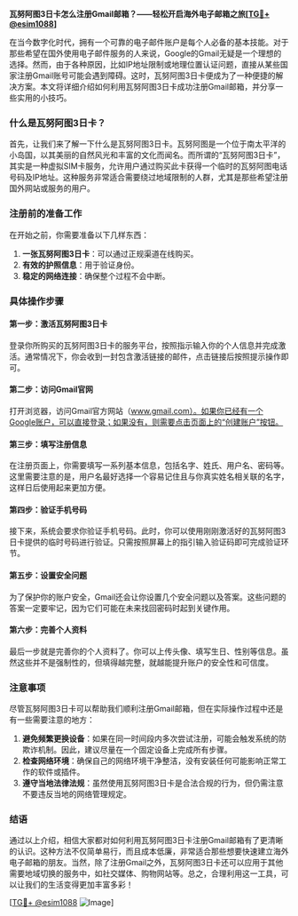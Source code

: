 **瓦努阿图3日卡怎么注册Gmail邮箱？——轻松开启海外电子邮箱之旅[[TG💪+ @esim1088](https://t.me/s/esim1088)]**

在当今数字化时代，拥有一个可靠的电子邮件账户是每个人必备的基本技能。对于那些希望在国外使用电子邮件服务的人来说，Google的Gmail无疑是一个理想的选择。然而，由于各种原因，比如IP地址限制或地理位置认证问题，直接从某些国家注册Gmail账号可能会遇到障碍。这时，瓦努阿图3日卡便成为了一种便捷的解决方案。本文将详细介绍如何利用瓦努阿图3日卡成功注册Gmail邮箱，并分享一些实用的小技巧。

### 什么是瓦努阿图3日卡？

首先，让我们来了解一下什么是瓦努阿图3日卡。瓦努阿图是一个位于南太平洋的小岛国，以其美丽的自然风光和丰富的文化而闻名。而所谓的“瓦努阿图3日卡”，其实是一种虚拟SIM卡服务，允许用户通过购买此卡获得一个临时的瓦努阿图电话号码及IP地址。这种服务非常适合需要绕过地域限制的人群，尤其是那些希望注册国外网站或服务的用户。

### 注册前的准备工作

在开始之前，你需要准备以下几样东西：
1. **一张瓦努阿图3日卡**：可以通过正规渠道在线购买。
2. **有效的护照信息**：用于验证身份。
3. **稳定的网络连接**：确保整个过程不会中断。

### 具体操作步骤

#### 第一步：激活瓦努阿图3日卡
登录你所购买的瓦努阿图3日卡的服务平台，按照指示输入你的个人信息并完成激活。通常情况下，你会收到一封包含激活链接的邮件，点击链接后按照提示操作即可。

#### 第二步：访问Gmail官网
打开浏览器，访问Gmail官方网站（www.gmail.com）。如果你已经有一个Google账户，可以直接登录；如果没有，则需要点击页面上的“创建账户”按钮。

#### 第三步：填写注册信息
在注册页面上，你需要填写一系列基本信息，包括名字、姓氏、用户名、密码等。这里需要注意的是，用户名最好选择一个容易记住且与你真实姓名相关联的名字，这样日后使用起来更加方便。

#### 第四步：验证手机号码
接下来，系统会要求你验证手机号码。此时，你可以使用刚刚激活好的瓦努阿图3日卡提供的临时号码进行验证。只需按照屏幕上的指引输入验证码即可完成验证环节。

#### 第五步：设置安全问题
为了保护你的账户安全，Gmail还会让你设置几个安全问题以及答案。这些问题的答案一定要牢记，因为它们可能在未来找回密码时起到关键作用。

#### 第六步：完善个人资料
最后一步就是完善你的个人资料了。你可以上传头像、填写生日、性别等信息。虽然这些并不是强制性的，但填得越完整，就越能提升账户的安全性和可信度。

### 注意事项

尽管瓦努阿图3日卡可以帮助我们顺利注册Gmail邮箱，但在实际操作过程中还是有一些需要注意的地方：

1. **避免频繁更换设备**：如果在同一时间段内多次尝试注册，可能会触发系统的防欺诈机制。因此，建议尽量在一个固定设备上完成所有步骤。
2. **检查网络环境**：确保自己的网络环境干净整洁，没有安装任何可能影响正常工作的软件或插件。
3. **遵守当地法律法规**：虽然使用瓦努阿图3日卡是合法合规的行为，但仍需注意不要违反当地的网络管理规定。

### 结语

通过以上介绍，相信大家都对如何利用瓦努阿图3日卡注册Gmail邮箱有了更清晰的认识。这种方法不仅简单易行，而且成本低廉，非常适合那些想要快速建立海外电子邮箱的朋友。当然，除了注册Gmail之外，瓦努阿图3日卡还可以应用于其他需要地域切换的服务中，如社交媒体、购物网站等。总之，合理利用这一工具，可以让我们的生活变得更加丰富多彩！

[[TG💪+ @esim1088](https://t.me/s/esim1088) ![Image](https://i.postimg.cc/4NQfJmqS/Snipaste-2025-05-13-00-14-12.png)]